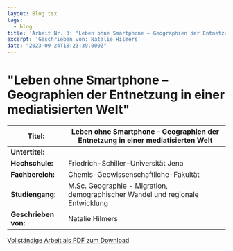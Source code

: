 ```yaml
---
layout: Blog.tsx
tags:
  - blog
title: 'Arbeit Nr. 3: "Leben ohne Smartphone – Geographien der Entnetzung in einer mediatisierten Welt"'
excerpt: 'Geschrieben von: Natalie Hilmers'
date: "2023-09-24T18:23:39.000Z"
---
```


# "Leben ohne Smartphone – Geographien der Entnetzung in einer mediatisierten Welt"

<table class="table table-striped">
<thead>
<tr>
<th><strong>Titel:</strong></th>
<th>Leben ohne Smartphone – Geographien der Entnetzung in einer mediatisierten Welt</th>
</tr>
</thead>
<tbody>
<tr>
<td><strong>Untertitel:</strong></td>
<td></td>
</tr>
<tr>
<td><strong>Hochschule:</strong></td>
<td>Friedrich-Schiller-Universität Jena</td>
</tr>
<tr>
<td><strong>Fachbereich:</strong></td>
<td>Chemis-Geowissenschaftliche-Fakultät</td>
</tr>
<tr>
<td><strong>Studiengang:</strong></td>
<td>M.Sc. Geographie - Migration, demographischer Wandel und regionale Entwicklung</td>
</tr>
<tr>
<td><strong>Geschrieben von:</strong></td>
<td>Natalie Hilmers</td>
</tr>
</tbody>
</table>


[Vollständige Arbeit als PDF zum Download](/arbeiten/arbeit-3_leben-ohne-smartphone-geographien-der-entnetzung-in-einer-mediatisierten-welt.pdf)
